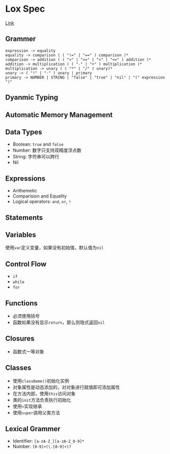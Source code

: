 # Lox Spec

[Link](http://www.craftinginterpreters.com/the-lox-language.html)

## Grammer

```text
expression -> equality
equality -> comparison ( ( "!=" | "==" ) comparison )*
comparison -> addition ( ( ">" | ">=" | "<" | "<=" ) addition )*
addition -> multiplication ( ( "-" | "+" ) multiplication )*
multiplication -> unary ( ( "*" | "/" ) unary)*
unary -> ( "!" | "-" ) unary | primary
primary -> NUMBER | STRING | "false" | "true" | "nil" | "(" expression ")"
```

## Dyanmic Typing

## Automatic Memory Management

## Data Types

- Boolean: `true` and `false`
- Number: 数字只支持双精度浮点数
- String: 字符串可以跨行
- Nil

## Expressions

- Arithemetic
- Comparision and Equality
- Logical operators: `and`, `or`, `!`

## Statements

## Variables

使用`var`定义变量，如果没有初始值，默认值为`nil`

## Control Flow

- `if`
- `while`
- `for`

## Functions

- 必须使用括号
- 函数如果没有显示`return`，那么则隐式返回`nil`

## Closures

- 函数式一等对象

## Classes

- 使用`className()`初始化实例
- 对象属性是动态添加的，对对象进行赋值即可添加属性
- 在方法内部，使用`this`访问对象
- 类的`init`方法负责执行初始化
- 使用`<`实现继承
- 使用`super`调用父类方法

## Lexical Grammer

- Identifier: `[a-zA-Z_][a-zA-Z_0-9]*`
- Number: `[0-9]+(\.[0-9]+)?`
